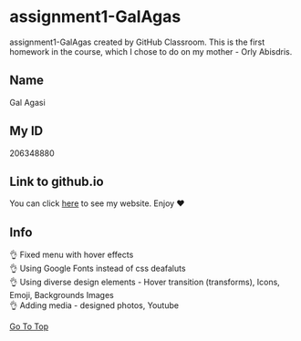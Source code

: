 # assignment1-GalAgas
assignment1-GalAgas created by GitHub Classroom.
This is the first homework in the course, which I chose to do on my mother - Orly Abisdris.

## Name
Gal Agasi

## My ID
206348880

## Link to github.io
You can click [here](https://web-development-environments-2021.github.io/206348880/) to see my website.
Enjoy :heart:

## Info
:ok_hand: Fixed menu with hover effects<br />
:ok_hand: Using Google Fonts instead of css deafaluts<br />
:ok_hand: Using diverse design elements - Hover transition (transforms), Icons, Emoji, Backgrounds Images<br />
:ok_hand: Adding media - designed photos, Youtube<br />

[Go To Top](#assignment1-GalAgas)


